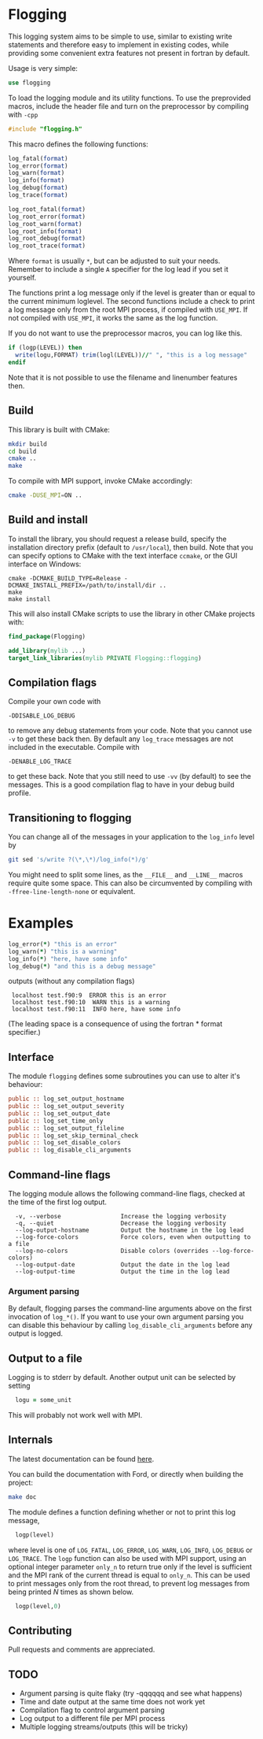 # Flogging

This logging system aims to be simple to use, similar to existing write statements and therefore easy to implement in existing codes, while providing some convenient extra features not present in fortran by default.

Usage is very simple:

```fortran
use flogging
```

To load the logging module and its utility functions.
To use the preprovided macros, include the header file and turn on the preprocessor by compiling with `-cpp`

```C
#include "flogging.h"
```

This macro defines the following functions:

```fortran
log_fatal(format)
log_error(format)
log_warn(format)
log_info(format)
log_debug(format)
log_trace(format)

log_root_fatal(format)
log_root_error(format)
log_root_warn(format)
log_root_info(format)
log_root_debug(format)
log_root_trace(format)
```

Where `format` is usually `*`, but can be adjusted to suit your needs.
Remember to include a single `A` specifier for the log lead if you set it yourself.

The functions print a log message only if the level is greater than or equal to the current minimum loglevel.
The second functions include a check to print a log message only from the root MPI process, if compiled with `USE_MPI`.
If not compiled with `USE_MPI`, it works the same as the log function.

If you do not want to use the preprocessor macros, you can log like this.

```fortran
if (logp(LEVEL)) then
  write(logu,FORMAT) trim(logl(LEVEL))//" ", "this is a log message"
endif
```

Note that it is not possible to use the filename and linenumber features then.

## Build

This library is built with CMake:

```sh
mkdir build
cd build
cmake ..
make
```

To compile with MPI support, invoke CMake accordingly:

```sh
cmake -DUSE_MPI=ON ..
```

## Build and install

To install the library, you should request a release build, specify the installation directory prefix (default to `/usr/local`), then build.
Note that you can specify options to CMake with the text interface `ccmake`, or the GUI interface on Windows:

```
cmake -DCMAKE_BUILD_TYPE=Release -DCMAKE_INSTALL_PREFIX=/path/to/install/dir ..
make
make install
```

This will also install CMake scripts to use the library in other CMake projects with:

```cmake
find_package(Flogging)

add_library(mylib ...)
target_link_libraries(mylib PRIVATE Flogging::flogging)
```

## Compilation flags

Compile your own code with

```
-DDISABLE_LOG_DEBUG
```

to remove any debug statements from your code.
Note that you cannot use `-v` to get these back then.
By default any `log_trace` messages are not included in the executable.
Compile with

```
-DENABLE_LOG_TRACE
```

to get these back.
Note that you still need to use `-vv` (by default) to see the messages.
This is a good compilation flag to have in your debug build profile.

## Transitioning to flogging

You can change all of the messages in your application to the `log_info` level by

```bash
git sed 's/write ?(\*,\*)/log_info(*)/g'
```

You might need to split some lines, as the `__FILE__` and `__LINE__` macros require quite some space.
This can also be circumvented by compiling with `-ffree-line-length-none` or equivalent.

# Examples

```fortran
log_error(*) "this is an error"
log_warn(*) "this is a warning"
log_info(*) "here, have some info"
log_debug(*) "and this is a debug message"
```

outputs (without any compilation flags)

```
 localhost test.f90:9  ERROR this is an error
 localhost test.f90:10  WARN this is a warning
 localhost test.f90:11  INFO here, have some info
```

(The leading space is a consequence of using the fortran * format specifier.)

## Interface

The module `flogging` defines some subroutines you can use to alter it's behaviour:

```fortran
public :: log_set_output_hostname
public :: log_set_output_severity
public :: log_set_output_date
public :: log_set_time_only
public :: log_set_output_fileline
public :: log_set_skip_terminal_check
public :: log_set_disable_colors
public :: log_disable_cli_arguments
```

## Command-line flags

The logging module allows the following command-line flags, checked at the time of the first log output.

```
  -v, --verbose                 Increase the logging verbosity
  -q, --quiet                   Decrease the logging verbosity
  --log-output-hostname         Output the hostname in the log lead
  --log-force-colors            Force colors, even when outputting to a file
  --log-no-colors               Disable colors (overrides --log-force-colors)
  --log-output-date             Output the date in the log lead
  --log-output-time             Output the time in the log lead
```

### Argument parsing

By default, flogging parses the command-line arguments above on the first invocation of `log_*()`.
If you want to use your own argument parsing you can disable this behaviour by calling `log_disable_cli_arguments` before any output is logged.

## Output to a file

Logging is to stderr by default. Another output unit can be selected by setting

```fortran
  logu = some_unit
```

This will probably not work well with MPI.

## Internals

The latest documentation can be found [here](http://exteris.github.io/flogging/).

You can build the documentation with Ford, or directly when building the project:

```sh
make doc
```

The module defines a function defining whether or not to print this log message,

```fortran
  logp(level)
```

where level is one of `LOG_FATAL`, `LOG_ERROR`, `LOG_WARN`, `LOG_INFO`, `LOG_DEBUG` or `LOG_TRACE`.
The `logp` function can also be used with MPI support, using an optional integer parameter `only_n` to return true only if the level is sufficient and the MPI rank of the current thread is equal to `only_n`.
This can be used to print messages only from the root thread, to prevent log messages from being printed *N* times as shown below.

```fortran
  logp(level,0)
```

## Contributing

Pull requests and comments are appreciated.

## TODO

- Argument parsing is quite flaky (try -qqqqqq and see what happens)
- Time and date output at the same time does not work yet
- Compilation flag to control argument parsing
- Log output to a different file per MPI process
- Multiple logging streams/outputs (this will be tricky)
